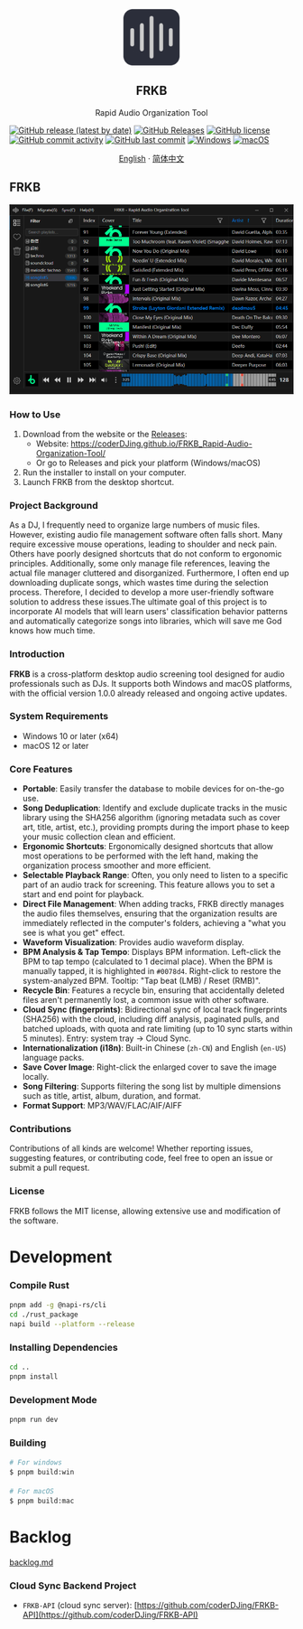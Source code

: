 <p align="center">
  <img width="100px" src="https://github.com/coderDJing/FRKB_Rapid-Audio-Organization-Tool/blob/main/build/icon.png?raw=true" alt="GitHub Readme Stats" />
  <h2 align="center">FRKB</h2>
  <p align="center">Rapid Audio Organization Tool</p>
</p>

[![GitHub release (latest by date)](https://img.shields.io/github/v/release/coderDJing/FRKB_Rapid-Audio-Organization-Tool)](https://github.com/coderDJing/FRKB_Rapid-Audio-Organization-Tool/releases/latest)
[![GitHub Releases](https://img.shields.io/github/downloads/coderDJing/FRKB_Rapid-Audio-Organization-Tool/total?logo=github)](https://github.com/coderDJing/FRKB_Rapid-Audio-Organization-Tool/releases)
[![GitHub license](https://img.shields.io/github/license/coderDJing/FRKB_Rapid-Audio-Organization-Tool)](https://github.com/coderDJing/FRKB_Rapid-Audio-Organization-Tool/blob/main/LICENSE)
[![GitHub commit activity](https://img.shields.io/github/commit-activity/m/coderDJing/FRKB_Rapid-Audio-Organization-Tool)](https://github.com/coderDJing/FRKB_Rapid-Audio-Organization-Tool/commits/master)
[![GitHub last commit](https://img.shields.io/github/last-commit/coderDJing/FRKB_Rapid-Audio-Organization-Tool)](https://github.com/coderDJing/FRKB_Rapid-Audio-Organization-Tool/commits/master)
[![Windows](https://img.shields.io/badge/Windows-0078D6?style=for-the-badge&logo=windows&logoColor=white)](https://www.microsoft.com/windows)
[![macOS](https://img.shields.io/badge/macOS-000000?style=for-the-badge&logo=apple&logoColor=white)](https://www.apple.com/macos)


<p align="center">
  <a href="/README.md">English</a>
  ·
  <a href="/readme/README_CN.md">简体中文</a>
</p>

## FRKB
<p align="center">
  <img alt="FRKB in action" src="https://github.com/coderDJing/FRKB_Rapid-Audio-Organization-Tool/blob/main/screenshot/softwareScreenshot.webp?raw=true">
</p>

### How to Use
1. Download from the website or the [Releases](https://github.com/coderDJing/FRKB_Rapid-Audio-Organization-Tool/releases):
   - Website: https://coderDJing.github.io/FRKB_Rapid-Audio-Organization-Tool/
   - Or go to Releases and pick your platform (Windows/macOS)
2. Run the installer to install on your computer.
3. Launch FRKB from the desktop shortcut.

### Project Background
As a DJ, I frequently need to organize large numbers of music files. However, existing audio file management software often falls short. Many require excessive mouse operations, leading to shoulder and neck pain. Others have poorly designed shortcuts that do not conform to ergonomic principles. Additionally, some only manage file references, leaving the actual file manager cluttered and disorganized. Furthermore, I often end up downloading duplicate songs, which wastes time during the selection process. Therefore, I decided to develop a more user-friendly software solution to address these issues.The ultimate goal of this project is to incorporate AI models that will learn users' classification behavior patterns and automatically categorize songs into libraries, which will save me God knows how much time.

### Introduction
**FRKB** is a cross-platform desktop audio screening tool designed for audio professionals such as DJs. It supports both Windows and macOS platforms, with the official version 1.0.0 already released and ongoing active updates.

### System Requirements

- Windows 10 or later (x64)
- macOS 12 or later

### Core Features
- **Portable**: Easily transfer the database to mobile devices for on-the-go use.
- **Song Deduplication**: Identify and exclude duplicate tracks in the music library using the SHA256 algorithm (ignoring metadata such as cover art, title, artist, etc.), providing prompts during the import phase to keep your music collection clean and efficient.
- **Ergonomic Shortcuts**: Ergonomically designed shortcuts that allow most operations to be performed with the left hand, making the organization process smoother and more efficient.
- **Selectable Playback Range**: Often, you only need to listen to a specific part of an audio track for screening. This feature allows you to set a start and end point for playback.
- **Direct File Management**: When adding tracks, FRKB directly manages the audio files themselves, ensuring that the organization results are immediately reflected in the computer's folders, achieving a "what you see is what you get" effect.
- **Waveform Visualization**: Provides audio waveform display.
- **BPM Analysis & Tap Tempo**: Displays BPM information. Left-click the BPM to tap tempo (calculated to 1 decimal place). When the BPM is manually tapped, it is highlighted in `#0078d4`. Right-click to restore the system-analyzed BPM. Tooltip: "Tap beat (LMB) / Reset (RMB)".
- **Recycle Bin**: Features a recycle bin, ensuring that accidentally deleted files aren't permanently lost, a common issue with other software.
- **Cloud Sync (fingerprints)**: Bidirectional sync of local track fingerprints (SHA256) with the cloud, including diff analysis, paginated pulls, and batched uploads, with quota and rate limiting (up to 10 sync starts within 5 minutes). Entry: system tray → Cloud Sync.
- **Internationalization (i18n)**: Built-in Chinese (`zh-CN`) and English (`en-US`) language packs.
- **Save Cover Image**: Right-click the enlarged cover to save the image locally.
- **Song Filtering**: Supports filtering the song list by multiple dimensions such as title, artist, album, duration, and format.
- **Format Support**: MP3/WAV/FLAC/AIF/AIFF

### Contributions
Contributions of all kinds are welcome! Whether reporting issues, suggesting features, or contributing code, feel free to open an issue or submit a pull request.

### License
FRKB follows the MIT license, allowing extensive use and modification of the software.

# Development

### Compile Rust

```bash
pnpm add -g @napi-rs/cli
cd ./rust_package
napi build --platform --release
```

### Installing Dependencies

```bash
cd ..
pnpm install
```

### Development Mode

```bash
pnpm run dev
```

### Building

```bash
# For windows
$ pnpm build:win

# For macOS
$ pnpm build:mac

```

# Backlog
<a href="./backlog.md">backlog.md</a>

### Cloud Sync Backend Project
- `FRKB-API` (cloud sync server): [https://github.com/coderDJing/FRKB-API](https://github.com/coderDJing/FRKB-API)
